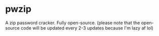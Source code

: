 # pwzip
A zip password cracker. Fully open-source. 
(please note that the open-source code will be updated every 2-3 updates because I'm lazy af lol)
